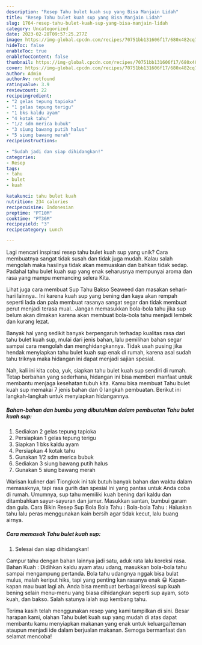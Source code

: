 ```yaml
---
description: "Resep Tahu bulet kuah sup yang Bisa Manjain Lidah"
title: "Resep Tahu bulet kuah sup yang Bisa Manjain Lidah"
slug: 1764-resep-tahu-bulet-kuah-sup-yang-bisa-manjain-lidah
category: Uncategorized
date: 2023-02-28T09:57:25.277Z
image: https://img-global.cpcdn.com/recipes/70751bb131606f17/680x482cq70/tahu-bulet-kuah-sup-foto-resep-utama.jpg
hideToc: false
enableToc: true
enableTocContent: false
thumbnail: https://img-global.cpcdn.com/recipes/70751bb131606f17/680x482cq70/tahu-bulet-kuah-sup-foto-resep-utama.jpg
cover: https://img-global.cpcdn.com/recipes/70751bb131606f17/680x482cq70/tahu-bulet-kuah-sup-foto-resep-utama.jpg
author: Admin
authorAv: notfound
ratingvalue: 3.9
reviewcount: 22
recipeingredient:
- "2 gelas tepung tapioka"
- "1 gelas tepung terigu"
- "1 bks kaldu ayam"
- "4 kotak tahu"
- "1/2 sdm merica bubuk"
- "3 siung bawang putih halus"
- "5 siung bawang merah"
recipeinstructions:

- "Sudah jadi dan siap dihidangkan!"
categories:
- Resep
tags:
- tahu
- bulet
- kuah

katakunci: tahu bulet kuah 
nutrition: 234 calories
recipecuisine: Indonesian
preptime: "PT10M"
cooktime: "PT36M"
recipeyield: "3"
recipecategory: Lunch

---
```





Lagi mencari inspirasi resep tahu bulet kuah sup yang unik? Cara membuatnya sangat tidak susah dan tidak juga mudah. Kalau salah mengolah maka hasilnya tidak akan memuaskan dan bahkan tidak sedap. Padahal tahu bulet kuah sup yang enak seharusnya mempunyai aroma dan rasa yang mampu memancing selera Kita.





Lihat juga cara membuat Sup Tahu Bakso Seaweed dan masakan sehari-hari lainnya.. Ini karena kuah sup yang bening dan kaya akan rempah seperti lada dan pala membuat rasanya sangat segar dan tidak membuat perut menjadi terasa mual.. Jangan memasukkan bola-bola tahu jika sup belum akan dimakan karena akan membuat bola-bola tahu menjadi lembek dan kurang lezat.

Banyak hal yang sedikit banyak berpengaruh terhadap kualitas rasa dari tahu bulet kuah sup, mulai dari jenis bahan, lalu pemilihan bahan segar sampai cara mengolah dan menghidangkannya. Tidak usah pusing jika hendak menyiapkan tahu bulet kuah sup enak di rumah, karena asal sudah tahu triknya maka hidangan ini dapat menjadi sajian spesial.






Nah, kali ini kita coba, yuk, siapkan tahu bulet kuah sup sendiri di rumah. Tetap berbahan yang sederhana, hidangan ini bisa memberi manfaat untuk membantu menjaga kesehatan tubuh kita. Kamu bisa membuat Tahu bulet kuah sup memakai 7 jenis bahan dan 0 langkah pembuatan. Berikut ini langkah-langkah untuk menyiapkan hidangannya.

<!--inarticleads1-->

##### Bahan-bahan dan bumbu yang dibutuhkan dalam pembuatan Tahu bulet kuah sup:

1. Sediakan 2 gelas tepung tapioka
1. Persiapkan 1 gelas tepung terigu
1. Siapkan 1 bks kaldu ayam
1. Persiapkan 4 kotak tahu
1. Gunakan 1/2 sdm merica bubuk
1. Sediakan 3 siung bawang putih halus
1. Gunakan 5 siung bawang merah


Warisan kuliner dari Tiongkok ini tak butuh banyak bahan dan waktu dalam memasaknya, tapi rasa gurih dan spesial ini yang pantas untuk Anda coba di rumah. Umumnya, sup tahu memiliki kuah bening dari kaldu dan ditambahkan sayur-sayuran dan jamur. Masukkan santan, bumbui garam dan gula. Cara Bikin Resep Sup Bola Bola Tahu : Bola-bola Tahu : Haluskan tahu lalu peras menggunakan kain bersih agar tidak kecut, lalu buang airnya. 

<!--inarticleads2-->

##### Cara memasak Tahu bulet kuah sup:


1. Selesai dan siap dihidangkan!

Campur tahu dengan bahan lainnya jadi satu, aduk rata lalu koreksi rasa. Bahan Kuah : Didihkan kaldu ayam atau udang, masukkan bola-bola tahu sampai mengampung pertanda. Bola tahu udangnya nggak bisa bulat mulus, malah keriput hiks, tapi yang penting kan rasanya enak 😀 Kapan-kapan mau buat lagi ah. Anda bisa membuat berbagai kreasi sup kuah bening selain menu-menu yang biasa dihidangkan seperti sup ayam, soto kuah, dan bakso. Salah satunya ialah sup kembang tahu. 

Terima kasih telah menggunakan resep yang kami tampilkan di sini. Besar harapan kami, olahan Tahu bulet kuah sup yang mudah di atas dapat membantu kamu menyiapkan makanan yang enak untuk keluarga/teman ataupun menjadi ide dalam berjualan makanan. Semoga bermanfaat dan selamat mencoba!
